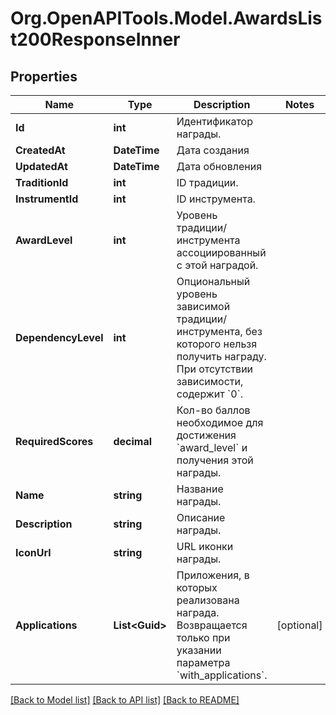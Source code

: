 # Org.OpenAPITools.Model.AwardsList200ResponseInner

## Properties

Name | Type | Description | Notes
------------ | ------------- | ------------- | -------------
**Id** | **int** | Идентификатор награды. | 
**CreatedAt** | **DateTime** | Дата создания | 
**UpdatedAt** | **DateTime** | Дата обновления | 
**TraditionId** | **int** | ID традиции. | 
**InstrumentId** | **int** | ID инструмента. | 
**AwardLevel** | **int** | Уровень традиции/инструмента ассоциированный с этой наградой. | 
**DependencyLevel** | **int** | Опциональный уровень зависимой традиции/инструмента, без которого нельзя получить награду. При отсутствии зависимости, содержит &#x60;0&#x60;. | 
**RequiredScores** | **decimal** | Кол-во баллов необходимое для достижения &#x60;award_level&#x60; и получения этой награды. | 
**Name** | **string** | Название награды. | 
**Description** | **string** | Описание награды. | 
**IconUrl** | **string** | URL иконки награды. | 
**Applications** | **List&lt;Guid&gt;** | Приложения, в которых реализована награда. Возвращается только при указании параметра &#x60;with_applications&#x60;. | [optional] 

[[Back to Model list]](../README.md#documentation-for-models) [[Back to API list]](../README.md#documentation-for-api-endpoints) [[Back to README]](../README.md)

